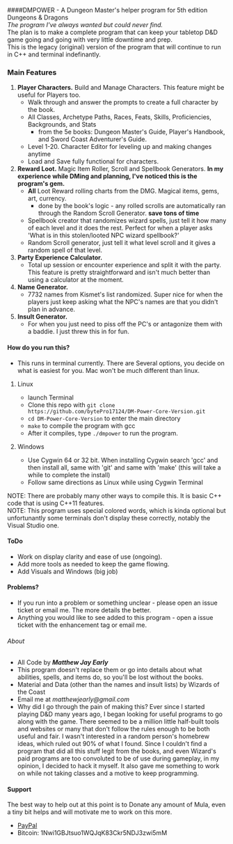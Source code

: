 ####DMPOWER - A Dungeon Master's helper program for 5th edition Dungeons & Dragons  
_The program I've always wanted but could never find._  
The plan is to make a complete program that can keep your tabletop D&D game going and going with very little downtime and prep.  
This is the legacy (original) version of the program that will continue to run in C++ and terminal indefinantly.
  
### Main Features  
1. **Player Characters.** Build and Manage Characters. This feature might be useful for Players too.
    * Walk through and answer the prompts to create a full character by the book.  
    * All Classes, Archetype Paths, Races, Feats, Skills, Proficiencies, Backgrounds, and Stats  
        * from the 5e books: Dungeon Master's Guide, Player's Handbook, and Sword Coast Adventurer's Guide.  
    * Level 1-20. Character Editor for leveling up and making changes anytime  
    * Load and Save fully functional for characters.  
2. **Reward Loot.** Magic Item Roller, Scroll and Spellbook Generators. **In my experience while DMing and planning, I've noticed this is the program's gem.**  
    * **All** Loot Reward rolling charts from the DMG. Magical items, gems, art, currency.
        * done by the book's logic - any rolled scrolls are automatically ran through the Random Scroll Generator. **save tons of time**
    * Spellbook creator that randomizes wizard spells, just tell it how many of each level and it does the rest. Perfect for when a player asks 'What is in this stolen/looted NPC wizard spellbook?'   
    * Random Scroll generator, just tell it what level scroll and it gives a random spell of that level.
3. **Party Experience Calculator.**  
	* Total up session or encounter experience and split it with the party. This feature is pretty straightforward and isn't much better than using a calculator at the moment.  
4. **Name Generator.** 
    * 7732 names from Kismet's list randomized. Super nice for when the players just keep asking what the NPC's names are that you didn't plan in advance.  
5. **Insult Generator.**  
	* For when you just need to piss off the PC's or antagonize them with a baddie. I just threw this in for fun.  

#### How do you run this?  

* This runs in terminal currently. There are Several options, you decide on what is easiest for you. Mac won't be much different than linux.  

1. Linux  
    * launch Terminal  
    * Clone this repo with ```git clone https://github.com/bytePro17124/DM-Power-Core-Version.git```  
    * ```cd DM-Power-Core-Version``` to enter the main directory  
    * ```make```  to compile the program with gcc  
    * After it compiles, type ```./dmpower``` to run the program.  

2. Windows  
    * Use Cygwin 64 or 32 bit. When installing Cygwin search 'gcc' and then install all, same with 'git' and same with 'make'  (this will take a while to complete the install)  
    * Follow same directions as Linux while using Cygwin Terminal  

NOTE: There are probably many other ways to compile this. It is basic C++ code that is using C++11 features.  
NOTE: This program uses special colored words, which is kinda optional but unfortunantly some terminals don't display these correctly, notably the Visual Studio one.  

#### ToDo
* Work on display clarity and ease of use (ongoing).  
* Add more tools as needed to keep the game flowing.  
* Add Visuals and Windows (big job)  

#### Problems?
  
* If you run into a problem or something unclear - please open an issue ticket or email me. The more details the better.  
* Anything you would like to see added to this program - open a issue ticket with the enhancement tag or email me.  


###### About

* All Code by **_Matthew Jay Early_** 
* This program doesn't replace them or go into details about what abilities, spells, and items do, so you'll be lost without the books.  
* Material and Data (other than the names and insult lists) by Wizards of the Coast  
* Email me at _matthewjearly@gmail.com_  
* Why did I go through the pain of making this? Ever since I started playing D&D many years ago, I began looking for useful programs to go along with the game. There seemed to be a million little half-built tools and websites or many that don't follow the rules enough to be both useful and fair. I wasn't interested in a random person's homebrew ideas, which ruled out 90% of what I found. Since I couldn't find a program that did all this stuff legit from the books, and even Wizard's paid programs are too convoluted to be of use during gameplay, in my opinion, I decided to hack it myself. It also gave me something to work on while not taking classes and a motive to keep programming.  




#### Support
The best way to  help out at this point is to Donate any amount of Mula, even a tiny bit helps and will motivate me to work on this more.  
* [PayPal](https://www.paypal.me/mattearly/)  
* Bitcoin: 1Nwi1GBJtsuo1WQJqK83Ckr5NDJ3zwi5mM  
